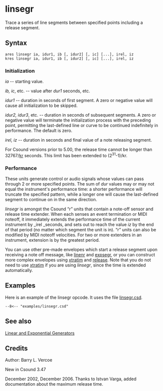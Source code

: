 <!--
id:linsegr
category:Signal Generators:Linear and Exponential Generators
-->
# linsegr
Trace a series of line segments between specified points including a release segment.

## Syntax
```csound-orc
ares linsegr ia, idur1, ib [, idur2] [, ic] [...], irel, iz
kres linsegr ia, idur1, ib [, idur2] [, ic] [...], irel, iz
```

### Initialization
_ia_ -- starting value.

_ib, ic_, etc. -- value after _dur1_ seconds, etc.

_idur1_ -- duration in seconds of first segment. A zero or negative value will cause all initialization to be skipped.

_idur2, idur3_, etc. -- duration in seconds of subsequent segments. A zero or negative value will terminate the initialization process with the preceding point, permitting the last-defined line or curve to be continued indefinitely in performance. The default is zero.

_irel, iz_ -- duration in seconds and final value of a note releasing segment.

For Csound versions prior to 5.00, the release time cannot be longer than 32767/[kr](../../opcodes/kr) seconds. This limit has been extended to (2<sup>31</sup>-1)/kr.

### Performance
These units generate control or audio signals whose values can pass through 2 or more specified points. The sum of _dur_ values may or may not equal the instrument's performance time: a shorter performance will truncate the specified pattern, while a longer one will cause the last-defined segment to continue on in the same direction.

_linsegr_ is amongst the Csound “r” units that contain a note-off sensor and release time extender. When each senses an event termination or MIDI noteoff, it immediately extends the performance time of the current instrument by _irel _seconds, and sets out to reach the value _iz_ by the end of that period (no matter which segment the unit is in). “r” units can also be modified by MIDI noteoff velocities. For two or more extenders in an instrument, extension is by the greatest period.

You can use other pre-made envelopes which start a release segment upon receiving a note off message, like [linenr](../../opcodes/linenr) and [expsegr](../../opcodes/expsegr), or you can construct more complex envelopes using [xtratim](../../opcodes/xtratim) and [release](../../opcodes/release). Note that you do not need to use [xtratim](../../opcodes/xtratim) if you are using _linsegr_, since the time is extended automatically.

## Examples
Here is an example of the linsegr opcode. It uses the file [linsegr.csd](../../examples/linsegr.csd).
``` csound-orc title="Example of the linsegr opcode." linenums="1"
--8<-- "examples/linsegr.csd"
```

## See also
[Linear and Exponential Generators](../../siggen/lineexp)

## Credits
Author: Barry L. Vercoe

New in Csound 3.47

December 2002, December 2006. Thanks to Istvan Varga, added documentation about the maximum release time.
